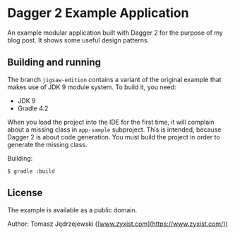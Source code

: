 Dagger 2 Example Application
============================

An example modular application built with Dagger 2 for the purpose of my blog post. It shows some
useful design patterns.

Building and running
--------------------

The branch `jigsaw-edition` contains a variant of the original example that makes use of JDK 9
module system. To build it, you need:

 - JDK 9
 - Gradle 4.2

When you load the project into the IDE for the first time, it will complain about a missing
class in `app-sample` subproject. This is intended, because Dagger 2 is about code generation.
You must build the project in order to generate the missing class.

Building:

```
$ gradle :build
```

License
-------

The example is available as a public domain.

Author: Tomasz Jędrzejewski ([www.zyxist.com](https://www.zyxist.com/))
